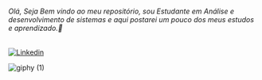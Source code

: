 ###### Olá, Seja Bem vindo ao meu repositório, sou Estudante em Análise e desenvolvimento de sistemas e aqui postarei um pouco dos meus estudos e aprendizado.🧿


[![Linkedin](https://img.shields.io/badge/LinkedIn-0077B5?style=for-the-badge&logo=linkedin&logoColor=white)](https://www.linkedin.com/in/rilourie-del-neri-de-lima-7181b2227/)

![giphy (1)](https://user-images.githubusercontent.com/110860775/191634514-da997ddb-ceb7-4cbc-bb87-9bf4466ff6bc.gif)

